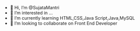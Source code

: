 - 👋 Hi, I’m @SujataMantri
- 👀 I’m interested in ...
- 🌱 I’m currently learning HTML,CSS,Java Script,Java,MySQL
- 💞️ I’m looking to collaborate on Front End Developer

<!---
SujataMantri/SujataMantri is a ✨ special ✨ repository because its `README.md` (this file) appears on your GitHub profile.
You can click the Preview link to take a look at your changes.
--->
